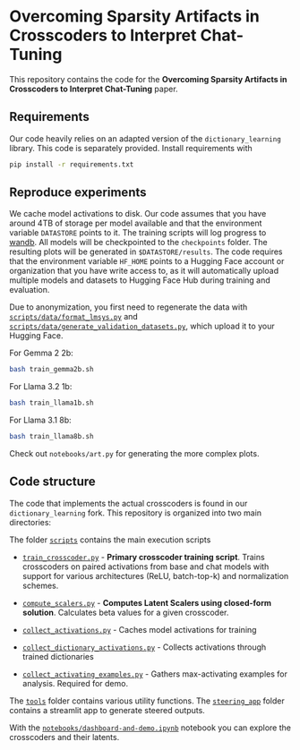 # Overcoming Sparsity Artifacts in Crosscoders to  Interpret Chat-Tuning

This repository contains the code for the **Overcoming Sparsity Artifacts in Crosscoders to  Interpret Chat-Tuning** paper.

 

## Requirements

Our code heavily relies on an adapted version of the `dictionary_learning` library. This code is separately provided. Install requirements with 
```bash
pip install -r requirements.txt
```

## Reproduce experiments
We cache model activations to disk. Our code assumes that you have around 4TB of storage per model available and that the environment variable `DATASTORE` points to it. The training scripts will log progress to [wandb](https://wandb.ai/). All models will be checkpointed to the `checkpoints` folder. The resulting plots will be generated in `$DATASTORE/results`.
The code requires that the environment variable `HF_HOME` points to a Hugging Face account or organization that you have write access to, as it will automatically upload multiple models and datasets to Hugging Face Hub during training and evaluation.

Due to anonymization, you first need to regenerate the data with [`scripts/data/format_lmsys.py`](scripts/data/format_lmsys.py) and [`scripts/data/generate_validation_datasets.py`](scripts/data/generate_validation_datasets.py), which upload it to your Hugging Face.

For Gemma 2 2b:
```bash
bash train_gemma2b.sh
```

For Llama 3.2 1b:
```bash
bash train_llama1b.sh
```

For Llama 3.1 8b:
```bash
bash train_llama8b.sh
```

Check out `notebooks/art.py` for generating the more complex plots.

## Code structure

The code that implements the actual crosscoders is found in our `dictionary_learning` fork.
This repository is organized into two main directories:

The folder [`scripts`](scripts/) contains the main execution scripts
- [`train_crosscoder.py`](scripts/train_crosscoder.py) - **Primary crosscoder training script**. Trains crosscoders on paired activations from base and chat models with support for various architectures (ReLU, batch-top-k) and normalization schemes.
- [`compute_scalers.py`](scripts/compute_scalers.py) - **Computes Latent Scalers using closed-form solution**. Calculates beta values for a given crosscoder.

- [`collect_activations.py`](scripts/collect_activations.py) - Caches model activations for training
- [`collect_dictionary_activations.py`](scripts/collect_dictionary_activations.py) - Collects activations through trained dictionaries
- [`collect_activating_examples.py`](scripts/collect_activating_examples.py) - Gathers max-activating examples for analysis. Required for demo.

The [`tools`](tools/) folder contains various utility functions. The [`steering_app`](steering_app/) folder contains a streamlit app to generate steered outputs.

With the [`notebooks/dashboard-and-demo.ipynb`](notebooks/dashboard-and-demo.ipynb) notebook you can explore the crosscoders and their latents.
